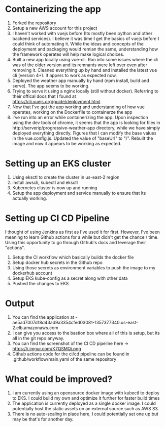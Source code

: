 # Containerizing the app

1. Forked the repository 
2. Setup a new AWS account for this project
3. I haven't worked with vuejs before (Its mostly been python and other backend services). I believe it was time I get the basics of vuejs before I could think of automating it. While the ideas and concepts of the deployment and packaging would remian the same, understanding how the framework operates will help make logical choices.
4. Built a new app locally using vue-cli. Ran into some issues where the cli was of the older version and its remnants were left over even after removing it. Cleaned everything up by hand and installed the latest vue cli (version 4+). It appers to work as expected now.
5. Deployed the weather app manually by hand (npm install, build and serve). The app seems to be working.
6. Trying to serve it using a nginx locally (still without docker). Referring to their offical docs that I found at https://cli.vuejs.org/guide/deployment.html
7. Now that I've got the app working and understanding of how vue operates, working on the Dockerfile to containerze the app
8. I've run into an error while containerizing the app. Upon inspection using the dev tools of chrome, it seems that the app is looking for files in http://serverip/progressive-weather-app directory, while we have simply deployed everything directly. Figures that I can modify the base values in the vue.config.js. Updated the value of "baseUrl" to "/". Rebuilt the image and now it appears to be working as expected.


# Setting up an EKS cluster
1. Using eksctl to create the cluster in us-east-2 region
2. install awscli, kubectl and eksctl
3. Kubernetes cluster is now up and running
4. Setup the app deployment and service manually to ensure that its actually working.

# Setting up CI CD Pipeline
I thought of using Jenkins as first as I've used it for first. However, I've been meaning to learn Github actions for a while but didn't get the chance / time. Using this opportunity to go through Github's docs and leverage their "actions".

1. Setup the CI workflow which basically builds the docker file
2. Setup docker hub secrets in the Github repo
3. Using those secrets as environment variables to push the image to my dockerhub account
4. Setup EKS kube-config as a secret along with other data
5. Pushed the changes to EKS

# Output
1. You can find the application at - ae5ad7007d18d43ad9a3354cfed03081-1357377340.us-east-2.elb.amazonaws.com
2. I can give you access to the bastion box where all of this is setup, but its all in the git repo anyway.
3. You can find the screenshot of the CI CD pipeline here -> https://i.imgur.com/K7QSMQj.png
4. Github actions code for the ci/cd pipeline can be found in .github/workflow/main.yaml of the same repository 

# What could be improved?
1. I am currently using an opensource docker image with kubectl to deploy to EKS. I could build my own and optimize it further for faster build times
2. The application is currently deployed as a single docker image. I could potentially host the static assets on an external source such as AWS S3.
3. There is no auto-scaling in place here, I could potentially set one up but may be that's for another day.
 
